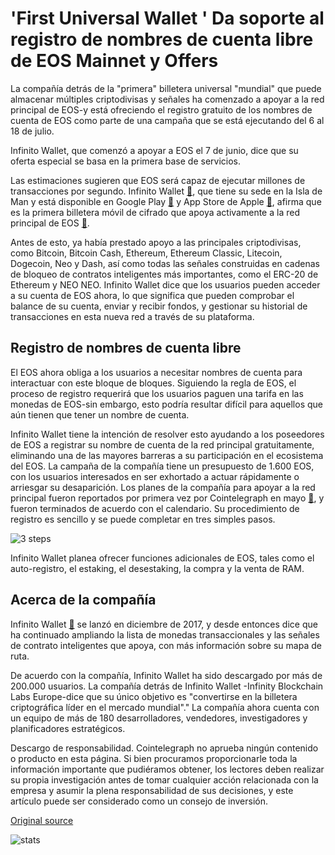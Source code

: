 # 'First Universal Wallet ' Da soporte al registro de nombres de cuenta libre de EOS Mainnet y Offers

La compañía detrás de la "primera" billetera universal "mundial" que puede almacenar múltiples criptodivisas y señales ha comenzado a apoyar a la red principal de EOS-y está ofreciendo el registro gratuito de los nombres de cuenta de EOS como parte de una campaña que se está ejecutando del 6 al 18 de julio.

Infinito Wallet, que comenzó a apoyar a EOS el 7 de junio, dice que su oferta especial se basa en la primera base de servicios.

Las estimaciones sugieren que EOS será capaz de ejecutar millones de transacciones por segundo. Infinito Wallet  [🔗](https://www.infinitowallet.io/?utm_source=Cointelegraph&utm_medium=sponsored-story-1&utm_campaign=IW-first-support-EOS), que tiene su sede en la Isla de Man y está disponible en Google Play  [🔗](https://play.google.com/store/apps/details?id=io.infinito.wallet&referrer=utm_source%3DCointelegraph%26utm_medium%3Dsponsored-story-android-download%26utm_campaign%3DIW-first-support-EOS%26anid%3Dadmob)  y App Store de Apple  [🔗](https://itunes.apple.com/us/app/infinito-wallet/id1315572736?ls=1&mt=8), afirma que es la primera billetera móvil de cifrado que apoya activamente a la red principal de EOS  [🔗](https://www.infinitowallet.io/blog/eos-revolutionary-transformation-are-you-ready-for-it/?utm_source=Cointelegraph&utm_medium=sponsored-story-blog-eos-support&utm_campaign=IW-first-support-EOS).

Antes de esto, ya había prestado apoyo a las principales criptodivisas, como Bitcoin, Bitcoin Cash, Ethereum, Ethereum Classic, Litecoin, Dogecoin, Neo y Dash, así como todas las señales construidas en cadenas de bloqueo de contratos inteligentes más importantes, como el ERC-20 de Ethereum y NEO NEO. Infinito Wallet dice que los usuarios pueden acceder a su cuenta de EOS ahora, lo que significa que pueden comprobar el balance de su cuenta, enviar y recibir fondos, y gestionar su historial de transacciones en esta nueva red a través de su plataforma.

## Registro de nombres de cuenta libre

El EOS ahora obliga a los usuarios a necesitar nombres de cuenta para interactuar con este bloque de bloques. Siguiendo la regla de EOS, el proceso de registro requerirá que los usuarios paguen una tarifa en las monedas de EOS-sin embargo, esto podría resultar difícil para aquellos que aún tienen que tener un nombre de cuenta.

Infinito Wallet tiene la intención de resolver esto ayudando a los poseedores de EOS a registrar su nombre de cuenta de la red principal gratuitamente, eliminando una de las mayores barreras a su participación en el ecosistema del EOS. La campaña de la compañía tiene un presupuesto de 1.600 EOS, con los usuarios interesados en ser exhortado a actuar rápidamente o arriesgar su desaparición. Los planes de la compañía para apoyar a la red principal fueron reportados por primera vez por Cointelegraph en mayo  [🔗](https://cointelegraph.com/news/world-first-universal-wallet-for-crypto-and-tokens-launches-new-features), y fueron terminados de acuerdo con el calendario. Su procedimiento de registro es sencillo y se puede completar en tres simples pasos.

![3 steps](https://cointelegraph.com/storage/uploads/view/2a54a1e3d1eafa57f7439f2f8a6b20fd.png "3 steps")

Infinito Wallet planea ofrecer funciones adicionales de EOS, tales como el auto-registro, el estaking, el desestaking, la compra y la venta de RAM.

## Acerca de la compañía

Infinito Wallet  [🔗](https://www.infinitowallet.io/?utm_source=Cointelegraph&utm_medium=sponsored-story-2&utm_campaign=IW-first-support-EOS)  se lanzó en diciembre de 2017, y desde entonces dice que ha continuado ampliando la lista de monedas transaccionales y las señales de contrato inteligentes que apoya, con más información sobre su mapa de ruta.

De acuerdo con la compañía, Infinito Wallet ha sido descargado por más de 200.000 usuarios. La compañía detrás de Infinito Wallet -Infinity Blockchain Labs Europe-dice que su único objetivo es "convertirse en la billetera criptográfica líder en el mercado mundial"." La compañía ahora cuenta con un equipo de más de 180 desarrolladores, vendedores, investigadores y planificadores estratégicos.



Descargo de responsabilidad. Cointelegraph no aprueba ningún contenido o producto en esta página. Si bien procuramos proporcionarle toda la información importante que pudiéramos obtener, los lectores deben realizar su propia investigación antes de tomar cualquier acción relacionada con la empresa y asumir la plena responsabilidad de sus decisiones, y este artículo puede ser considerado como un consejo de inversión.

[Original source](https://cointelegraph.com/news/first-universal-wallet-supports-eos-mainnet-and-offers-free-account-name-registration)

![stats](https://c.statcounter.com/11760860/0/a89fa40b/1/ "stats")
